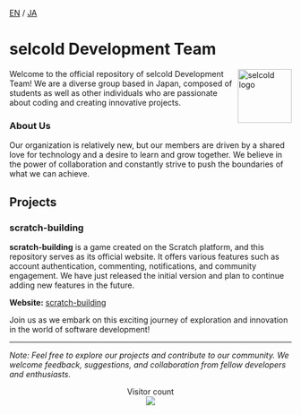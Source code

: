 [EN](https://github.com/selcold/.github/blob/main/profile/README.md) / [JA](https://github.com/selcold/.github/blob/main/profile/README_ja.md)

# selcold Development Team

<img src="https://avatars.githubusercontent.com/u/158077722?s=400&u=fd59c1bd8e6b2cd173dffcd9407c2611b76961ed&v=4" alt="selcold logo" align="right" width="96px"></img>

Welcome to the official repository of selcold Development Team! We are a diverse group based in Japan, composed of students as well as other individuals who are passionate about coding and creating innovative projects.

### About Us
Our organization is relatively new, but our members are driven by a shared love for technology and a desire to learn and grow together. We believe in the power of collaboration and constantly strive to push the boundaries of what we can achieve.

## Projects

### scratch-building
**scratch-building** is a game created on the Scratch platform, and this repository serves as its official website. It offers various features such as account authentication, commenting, notifications, and community engagement. We have just released the initial version and plan to continue adding new features in the future.

**Website:** [scratch-building](https://github.com/selcold/scratch-building)

Join us as we embark on this exciting journey of exploration and innovation in the world of software development!

---
*Note: Feel free to explore our projects and contribute to our community. We welcome feedback, suggestions, and collaboration from fellow developers and enthusiasts.*

<p align="center"> 
  Visitor count<br>
  <img src="https://profile-counter.glitch.me/selcold/count.svg" />
</p>
